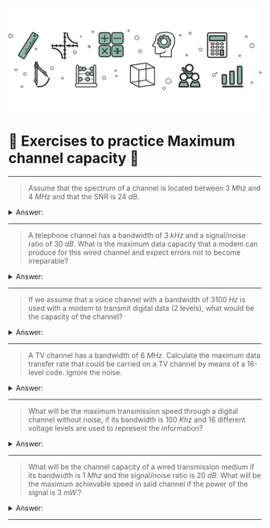![Welcome](/images/physical_layer/channel_capacity/math_banner.jpg)

# 📒 Exercises to practice Maximum channel capacity 📒
---

> Assume that the spectrum of a channel is located between 3 *Mhz* and 4 *MHz* and that the SNR is 24 *dB*.

<details> 
  <summary>Answer: </summary>
  7.98 Mbps
  <a href="https://github.com/Akamiz96/Networking/blob/main/physical_layer/channel_capacity/exercises/solution/solution_en.md">Solution</a>
</details>

---

> A telephone channel has a bandwidth of 3 *kHz* and a signal/noise ratio of 30 *dB*. What is the maximum data capacity that a modem can produce for this wired channel and expect errors not to become irreparable?

<details> 
  <summary>Answer: </summary>
  39.87 kbps
  <a href="https://github.com/Akamiz96/Networking/blob/main/physical_layer/channel_capacity/exercises/solution/solution_en.md">Solution</a>
</details>

---

> If we assume that a voice channel with a bandwidth of 3100 *Hz* is used with a modem to transmit digital data (2 levels), what would be the capacity of the channel?

<details> 
  <summary>Answer: </summary>
  6200 bps
  <a href="https://github.com/Akamiz96/Networking/blob/main/physical_layer/channel_capacity/exercises/solution/solution_en.md">Solution</a>
</details>

--- 

> A TV channel has a bandwidth of 6 *MHz*. Calculate the maximum data transfer rate that could be carried on a TV channel by means of a 16-level code. Ignore the noise. 

<details> 
  <summary>Answer: </summary>
  48 Mbps
  <a href="https://github.com/Akamiz96/Networking/blob/main/physical_layer/channel_capacity/exercises/solution/solution_en.md">Solution</a>
</details>

---

> What will be the maximum transmission speed through a digital channel without noise, if its bandwidth is 100 *Khz* and 16 different voltage levels are used to represent the information?

<details> 
  <summary>Answer: </summary>
  800 kbps
  <a href="https://github.com/Akamiz96/Networking/blob/main/physical_layer/channel_capacity/exercises/solution/solution_en.md">Solution</a>
</details>

---

> What will be the channel capacity of a wired transmission medium if its bandwidth is 1 *Mhz* and the signal/noise ratio is 20 *dB*. What will be the maximum achievable speed in said channel if the power of the signal is 3 *mW*.?

<details> 
  <summary>Answer: </summary>
  6.66 Mbps
  <a href="https://github.com/Akamiz96/Networking/blob/main/physical_layer/channel_capacity/exercises/solution/solution_en.md">Solution</a>
</details>

---
